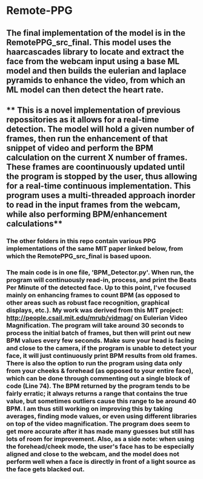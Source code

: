 # Remote-PPG

## The final implementation of the model is in the RemotePPG_src_final. This model uses the haarcascades library to locate and extract the face from the webcam input using a base ML model and then builds the eulerian and laplace pyramids to enhance the video, from which an ML model can then detect the heart rate. 

## ** This is a novel implementation of previous repossitories as it allows for a real-time detection. The model will hold a given number of frames, then run the enhancement of that snippet of video and perform the BPM calculation on the current X number of frames. These frames are coontinuously updated until the program is stopped by the user, thus allowing for a real-time continuous implementation. This program uses a multi-threaded approach inorder to read in the input frames from the webcam, while also performing BPM/enhancement calculations**

### The other folders in this repo contain various PPG implementations of the same MIT paper linked below, from which the RemotePPG_src_final is based upoon.

### The main code is in one file, 'BPM_Detector.py'. When run, the program will continuously read-in, process, and print the Beats Per Minute of the detected face. Up to this point, I've focused mainly on enhancing frames to count BPM (as opposed to other areas such as robust face recognition, graphical displays, etc.). My work was derived from this MIT project: http://people.csail.mit.edu/mrub/vidmag/ on Eulerian Video Magnification. The program will take around 30 seconds to process the initial batch of frames, but then will print out new BPM values every few seconds. Make sure your head is facing and close to the camera, if the program is unable to detect your face, it will just continuously print BPM results from old frames. There is also the option to run the program using data only from your cheeks & forehead (as opposed to your entire face), which can be done through commenting out a single block of code (Line 74). The BPM returned by the program tends to be fairly erratic; it always returns a range that contains the true value, but sometimes outliers cause this range to be around 40 BPM. I am thus still working on improving this by taking averages, finding mode values, or even using different libraries on top of the video magnification. The program does seem to get more accurate after it has made many guesses but still has lots of room for improvement. Also, as a side note: when using the forehead/cheek mode, the user's face has to be especially aligned and close to the webcam, and the model does not perform well when a face is directly in front of a light source as the face gets blacked out. 



